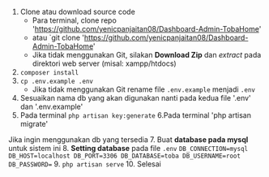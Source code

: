 1. Clone atau download source code
    - Para terminal, clone repo 'https://github.com/yenicpanjaitan08/Dashboard-Admin-TobaHome'
    - atau `git clone 'https://github.com/yenicpanjaitan08/Dashboard-Admin-TobaHome'
    - Jika tidak menggunakan Git, silakan **Download Zip** dan *extract* pada direktori web server (misal: xampp/htdocs)
2. `composer install`
3. `cp .env.example .env`
    - Jika tidak menggunakan Git rename file `.env.example` menjadi `.env`
4. Sesuaikan nama db yang akan digunakan nanti pada kedua file '.env' dan '.env.example'
5. Pada terminal `php artisan key:generate`
6.Pada terminal 'php artisan migrate'

Jika ingin menggunakan db yang tersedia 
7. Buat **database pada mysql** untuk sistem ini
8. **Setting database** pada file `.env`
    ```
    DB_CONNECTION=mysql
    DB_HOST=localhost
    DB_PORT=3306
    DB_DATABASE=toba
    DB_USERNAME=root
    DB_PASSWORD=
    ```
9. `php artisan serve`
10. Selesai

